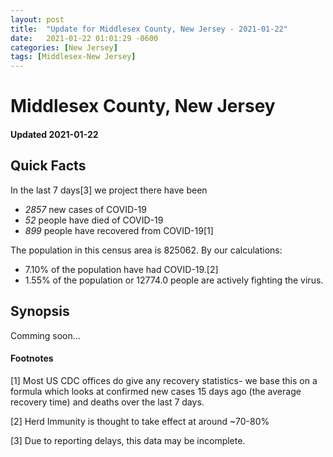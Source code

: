 ```yaml
---
layout: post
title:  "Update for Middlesex County, New Jersey - 2021-01-22"
date:   2021-01-22 01:01:29 -0600
categories: [New Jersey]
tags: [Middlesex-New Jersey]
---
```


# Middlesex County, New Jersey
#### Updated 2021-01-22

## Quick Facts

In the last 7 days[3] we project there have been
- *2857* new cases of COVID-19
- *52* people have died of COVID-19
- *899* people have recovered from COVID-19[1]

The population in this census area is 825062. By our calculations:
- 7.10% of the population have had COVID-19.[2]
- 1.55% of the population or 12774.0 people are actively fighting the virus.

## Synopsis

Comming soon...


#### Footnotes

[1] Most US CDC offices do give any recovery statistics- we base this on a formula which looks at confirmed new cases
15 days ago (the average recovery time) and deaths over the last 7 days.

[2] Herd Immunity is thought to take effect at around ~70-80%

[3] Due to reporting delays, this data may be incomplete.
 
    